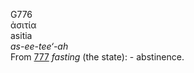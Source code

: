G776  
ἀσιτία  
asitia  
*as-ee-tee‘-ah*  
From [777](g0777) *fasting* (the state): - abstinence.  
